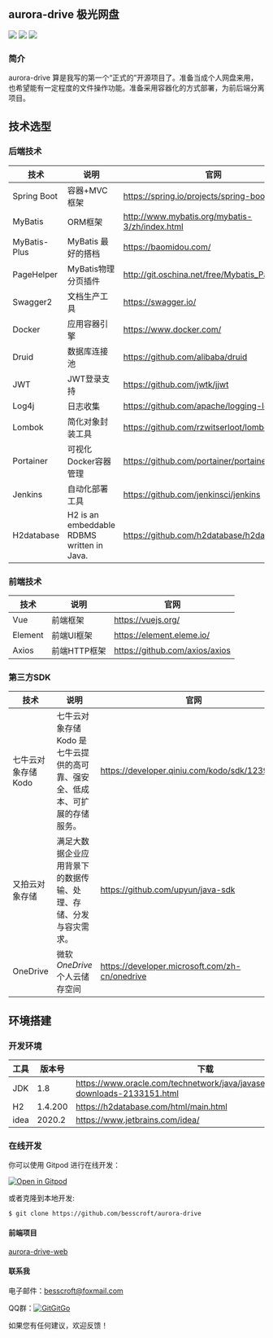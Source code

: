 ## aurora-drive	极光网盘

[![](https://img.shields.io/badge/%E5%BC%80%E5%8F%91%E8%BF%9B%E5%BA%A6-%E5%BC%80%E5%8F%91%E4%B8%AD-brightgreen?style=flat-square)]() [![](https://img.shields.io/badge/license-MIT-green?style=flat-square)](https://github.com/besscroft/SpringCloud-mall/blob/master/LICENSE) [![](https://img.shields.io/badge/release-v0.0.1-orange?style=flat-square)]()

### 简介

aurora-drive 算是我写的第一个“正式的”开源项目了。准备当成个人网盘来用，也希望能有一定程度的文件操作功能。准备采用容器化的方式部署，为前后端分离项目。

## 技术选型

### 后端技术

| 技术        | 说明                                       | 官网                                           |
| ----------- | ------------------------------------------ | ---------------------------------------------- |
| Spring Boot | 容器+MVC框架                               | https://spring.io/projects/spring-boot         |
| MyBatis     | ORM框架                                    | http://www.mybatis.org/mybatis-3/zh/index.html |
| MyBatis-Plus   | MyBatis 最好的搭档                                 | https://baomidou.com/ |
| PageHelper  | MyBatis物理分页插件                        | http://git.oschina.net/free/Mybatis_PageHelper |
| Swagger2    | 文档生产工具                               | https://swagger.io/                            |
| Docker      | 应用容器引擎                               | https://www.docker.com/                        |
| Druid       | 数据库连接池                               | https://github.com/alibaba/druid               |
| JWT         | JWT登录支持                                | https://github.com/jwtk/jjwt                   |
| Log4j       | 日志收集                                   | https://github.com/apache/logging-log4j2       |
| Lombok      | 简化对象封装工具                           | https://github.com/rzwitserloot/lombok         |
| Portainer   | 可视化Docker容器管理                       | https://github.com/portainer/portainer         |
| Jenkins     | 自动化部署工具                             | https://github.com/jenkinsci/jenkins           |
| H2database  | H2 is an embeddable RDBMS written in Java. | https://github.com/h2database/h2database       |

### 前端技术

| 技术     | 说明                  | 官网                           |
| -------- | --------------------- | ------------------------------ |
| Vue      | 前端框架              | https://vuejs.org/             |
| Element  | 前端UI框架            | https://element.eleme.io/      |
| Axios    | 前端HTTP框架          | https://github.com/axios/axios |

### 第三方SDK

| 技术                | 说明                                                         | 官网                                           |
| ------------------- | ------------------------------------------------------------ | ---------------------------------------------- |
| 七牛云对象存储 Kodo | 七牛云对象存储 Kodo 是七牛云提供的高可靠、强安全、低成本、可扩展的存储服务。 | https://developer.qiniu.com/kodo/sdk/1239/java |
| 又拍云对象存储      | 满足大数据企业应用背景下的数据传输、处理、存储、分发与容灾需求。 | https://github.com/upyun/java-sdk              |
| OneDrive            | 微软*OneDrive*个人云储存空间                                 | https://developer.microsoft.com/zh-cn/onedrive |

## 环境搭建

### 开发环境

| 工具          | 版本号  | 下载                                                         |
| ------------- | ------- | ------------------------------------------------------------ |
| JDK           | 1.8     | https://www.oracle.com/technetwork/java/javase/downloads/jdk8-downloads-2133151.html |
| H2            | 1.4.200 | https://h2database.com/html/main.html                        |
| idea         | 2020.2   | https://www.jetbrains.com/idea/     |

### 在线开发

你可以使用 Gitpod 进行在线开发：

<p><a href="https://gitpod.io/#https://github.com/besscroft/aurora-drive" rel="nofollow"><img src="https://camo.githubusercontent.com/1eb1ddfea6092593649f0117f7262ffa8fbd3017/68747470733a2f2f676974706f642e696f2f627574746f6e2f6f70656e2d696e2d676974706f642e737667" alt="Open in Gitpod" data-canonical-src="https://gitpod.io/button/open-in-gitpod.svg" style="max-width:100%;"></a></p>

或者克隆到本地开发:

```
$ git clone https://github.com/besscroft/aurora-drive
```
#### 前端项目

[aurora-drive-web](https://github.com/besscroft/aurora-drive-web)

#### 联系我

电子邮件：besscroft@foxmail.com

QQ群：<a target="_blank" href="https://qm.qq.com/cgi-bin/qm/qr?k=QGRHYDL2XE46mQMgl54WtIUl5pSuHVKP&jump_from=webapi"><img border="0" src="http://pub.idqqimg.com/wpa/images/group.png" alt="GitGitGo" title="GitGitGo"></a>

如果您有任何建议，欢迎反馈！